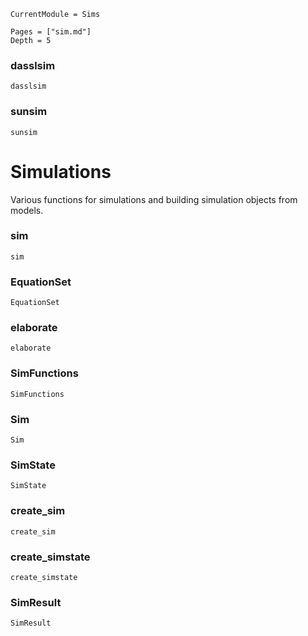 ```@meta
CurrentModule = Sims
```
```@contents
Pages = ["sim.md"]
Depth = 5
```

### dasslsim
```@docs
dasslsim
```
### sunsim
```@docs
sunsim
```
# Simulations

Various functions for simulations and building simulation objects from models.

### sim
```@docs
sim
```
### EquationSet
```@docs
EquationSet
```
### elaborate
```@docs
elaborate
```
### SimFunctions
```@docs
SimFunctions
```
### Sim
```@docs
Sim
```
### SimState
```@docs
SimState
```
### create_sim
```@docs
create_sim
```
### create_simstate
```@docs
create_simstate
```
### SimResult
```@docs
SimResult
```
